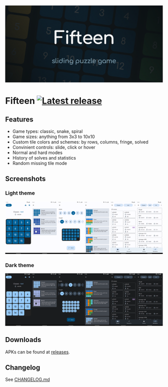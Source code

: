 ![Cover](./screenshots/cover.png)

# Fifteen [![Latest release](https://img.shields.io/github/v/release/italankin/fifteen-releases)](https://github.com/italankin/fifteen-releases/releases/latest) 

## Features

* Game types: classic, snake, spiral
* Game sizes: anything from 3x3 to 10x10
* Custom tile colors and schemes: by rows, columns, fringe, solved
* Convinient controls: slide, click or hover
* Normal and hard modes
* History of solves and statistics
* Random missing tile mode

## Screenshots

### Light theme

![Light](./screenshots/light.png)

### Dark theme

![Dark](./screenshots/dark.png)

## Downloads

APKs can be found at [releases](https://github.com/italankin/fifteen-releases/releases).

## Changelog

See [CHANGELOG.md](./CHANGELOG.md)
